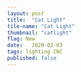 ```yaml
---
layout: post
title:  "Cat Light"
tile-name: "Cat Light"
thumbnail: "catlight"
flag: New
date:   2020-02-03
tags: lighting CNC
published: false
---
```

